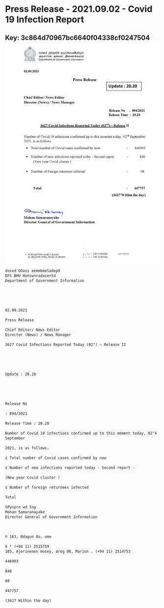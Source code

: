# Press Release - 2021.09.02 - Covid 19 Infection Report 
Key: 3c864d70967bc6640f04338cf0247504 
![img](img/3c864d70967bc6640f04338cf0247504.jpg)
---
```
dosed GOass eemmbmeSadepO
DFS BHU Honswnradasentd
Department of Government Information

 

 

02.09.2021

Press Release

Chief Editor/ News Editor
Director (News) / News Manager

3627 Covid Infections Reported Today (02") — Release II

 

 

Update : 20.20

 

 

Release No

: 894/2021

Release Time : 20.20

Number of Covid 19 infections confirmed up to this moment today, 02"4 September

2021, is as follows.

¢ Total number of Covid cases confirmed by now

¢ Number of new infections reported today - Second report -

(New year Covid cluster )

¢ Number of foreign returnees infected

Total

SPynprn wd Ing
Mohan Samaranayake
Director General of Government Information

  

© 163, Bdagon Oo, ome

6 * (+94 11) 2515759
103, Ajerinenen mosey, arog 08, Marion . (+94 11) 2514753

446903

846

08

447757

(3627 Within the day)

```
